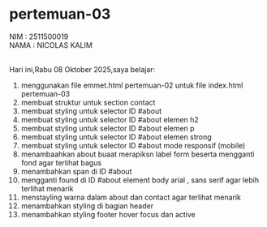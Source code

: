 # pertemuan-03

NIM : 2511500019<br>
NAMA : NICOLAS KALIM<br><br>

Hari ini,Rabu 08 Oktober 2025,saya belajar:
<ol>
    <li> menggunakan file emmet.html pertemuan-02 untuk file index.html pertemuan-03</li>
    <li> membuat struktur untuk section contact</li>
    <li> membuat styling untuk selector ID #about</li>
    <li>membuat styling untuk selector ID #about elemen h2</li>
    <li>membuat styling untuk selector ID #about elemen p</li>
    <li>membuat styling untuk selector ID #about elemen strong</li>
    <li>membuat styling untuk selector ID #about mode responsif (mobile)</li>
    <li>menambaahkan about buaat merapiksn label form beserta mengganti fond agar terlihat bagus</li>
    <li>menambahkan span di ID #about</li>
    <li>mengganti found di ID #about element body arial , sans serif agar lebih terlihat menarik </li>
    <li>menstayling warna dalam about dan contact agar terlihat menarik</li>
    <li>menambahkan styling di bagian header </li>
    <li>menambahkan styling footer hover focus dan active</li>
</ol>